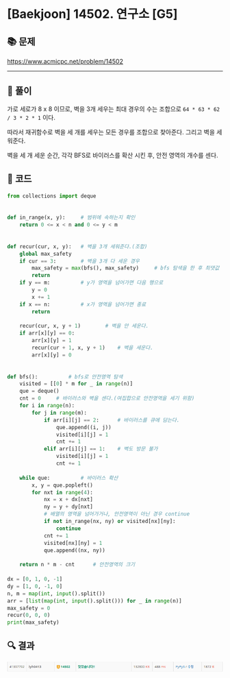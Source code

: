 # [Baekjoon] 14502. 연구소 [G5]

## 📚 문제

https://www.acmicpc.net/problem/14502

---

## 📖 풀이

가로 세로가 8 x 8 이므로, 벽을 3개 세우는 최대 경우의 수는 조합으로 `64 * 63 * 62 / 3 * 2 * 1` 이다.

따라서 재귀함수로 벽을 세 개를 세우는 모든 경우를 조합으로 찾아준다. 그리고 벽을 세워준다.

벽을 세 개 세운 순간, 각각 BFS로 바이러스를 확산 시킨 후, 안전 영역의 개수를 센다.

## 📒 코드

```python
from collections import deque


def in_range(x, y):     # 범위에 속하는지 확인
    return 0 <= x < n and 0 <= y < m


def recur(cur, x, y):   # 벽을 3개 세워준다.(조합)
    global max_safety
    if cur == 3:        # 벽을 3개 다 세운 경우
        max_safety = max(bfs(), max_safety)     # bfs 탐색을 한 후 최댓값 갱신
        return
    if y == m:          # y가 영역을 넘어가면 다음 행으로
        y = 0
        x += 1
    if x == n:          # x가 영역을 넘어가면 종료
        return

    recur(cur, x, y + 1)        # 벽을 안 세운다.
    if arr[x][y] == 0:
        arr[x][y] = 1
        recur(cur + 1, x, y + 1)    # 벽을 세운다.
        arr[x][y] = 0


def bfs():          # bfs로 안전영역 탐색
    visited = [[0] * m for _ in range(n)]
    que = deque()
    cnt = 0     # 바이러스와 벽을 센다.(여집합으로 안전영역을 세기 위함)
    for i in range(n):
        for j in range(m):
            if arr[i][j] == 2:      # 바이러스를 큐에 담는다.
                que.append((i, j))
                visited[i][j] = 1
                cnt += 1
            elif arr[i][j] == 1:    # 벽도 방문 불가
                visited[i][j] = 1
                cnt += 1

    while que:          # 바이러스 확산
        x, y = que.popleft()
        for nxt in range(4):
            nx = x + dx[nxt]
            ny = y + dy[nxt]
            # 배열의 영역을 넘어가거나, 안전영역이 아닌 경우 continue
            if not in_range(nx, ny) or visited[nx][ny]:
                continue
            cnt += 1
            visited[nx][ny] = 1
            que.append((nx, ny))

    return n * m - cnt      # 안전영역의 크기

dx = [0, 1, 0, -1]
dy = [1, 0, -1, 0]
n, m = map(int, input().split())
arr = [list(map(int, input().split())) for _ in range(n)]
max_safety = 0
recur(0, 0, 0)
print(max_safety)
```

## 🔍 결과

![image-20220402200941474](README.assets/image-20220402200941474.png)